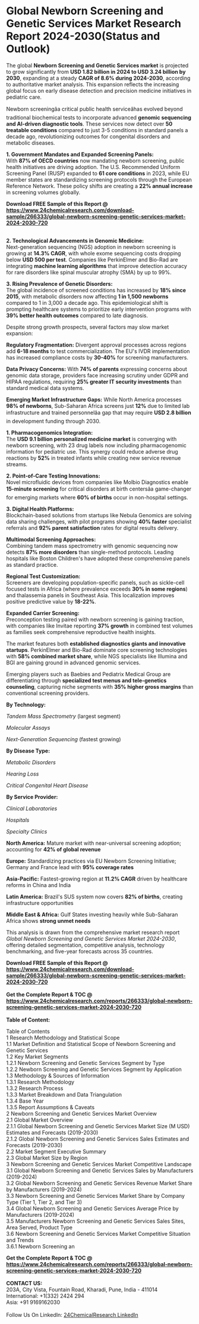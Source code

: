 <h1>Global Newborn Screening and Genetic Services Market Research Report 2024-2030(Status and Outlook)</h1><p>The global <strong>Newborn Screening and Genetic Services market</strong> is projected to grow significantly from <strong>USD 1.82 billion in 2024 to USD 3.24 billion by 2030</strong>, expanding at a steady <strong>CAGR of 8.6% during 2024-2030</strong>, according to authoritative market analysis. This expansion reflects the increasing global focus on early disease detection and precision medicine initiatives in pediatric care.</p><p>Newborn screeningâa critical public health serviceâhas evolved beyond traditional biochemical tests to incorporate advanced <strong>genomic sequencing and AI-driven diagnostic tools</strong>. These services now detect over <strong>50 treatable conditions</strong> compared to just 3-5 conditions in standard panels a decade ago, revolutionizing outcomes for congenital disorders and metabolic diseases.</p><p><strong>1. Government Mandates and Expanded Screening Panels:</strong><br>
With <strong>87% of OECD countries</strong> now mandating newborn screening, public health initiatives are driving adoption. The U.S. Recommended Uniform Screening Panel (RUSP) expanded to <strong>61 core conditions</strong> in 2023, while EU member states are standardizing screening protocols through the European Reference Network. These policy shifts are creating a <strong>22% annual increase</strong> in screening volumes globally.</p><div><b>Download FREE Sample of this Report @ 
            <a href="https://www.24chemicalresearch.com/download-sample/266333/global-newborn-screening-genetic-services-market-2024-2030-720">
            https://www.24chemicalresearch.com/download-sample/266333/global-newborn-screening-genetic-services-market-2024-2030-720</a></b></div><br><p><strong>2. Technological Advancements in Genomic Medicine:</strong><br>
Next-generation sequencing (NGS) adoption in newborn screening is growing at <strong>14.3% CAGR</strong>, with whole exome sequencing costs dropping below <strong>USD 500 per test</strong>. Companies like PerkinElmer and Bio-Rad are integrating <strong>machine learning algorithms</strong> that improve detection accuracy for rare disorders like spinal muscular atrophy (SMA) by up to 99%.</p><p><strong>3. Rising Prevalence of Genetic Disorders:</strong><br>
The global incidence of screened conditions has increased by <strong>18% since 2015</strong>, with metabolic disorders now affecting <strong>1 in 1,500 newborns</strong> compared to 1 in 3,000 a decade ago. This epidemiological shift is prompting healthcare systems to prioritize early intervention programs with <strong>39% better health outcomes</strong> compared to late diagnosis.</p><p>Despite strong growth prospects, several factors may slow market expansion:</p><p><strong>Regulatory Fragmentation:</strong> Divergent approval processes across regions add <strong>6-18 months</strong> to test commercialization. The EU's IVDR implementation has increased compliance costs by <strong>30-40%</strong> for screening manufacturers.</p><p><strong>Data Privacy Concerns:</strong> With <strong>74% of parents</strong> expressing concerns about genomic data storage, providers face increasing scrutiny under GDPR and HIPAA regulations, requiring <strong>25% greater IT security investments</strong> than standard medical data systems.</p><p><strong>Emerging Market Infrastructure Gaps:</strong> While North America processes <strong>98% of newborns</strong>, Sub-Saharan Africa screens just <strong>12%</strong> due to limited lab infrastructure and trained personnelâa gap that may require <strong>USD 2.8 billion</strong> in development funding through 2030.</p><p><strong>1. Pharmacogenomics Integration:</strong><br>
The <strong>USD 9.1 billion personalized medicine market</strong> is converging with newborn screening, with 23 drug labels now including pharmacogenomic information for pediatric use. This synergy could reduce adverse drug reactions by <strong>52%</strong> in treated infants while creating new service revenue streams.</p><p><strong>2. Point-of-Care Testing Innovations:</strong><br>
Novel microfluidic devices from companies like Molbio Diagnostics enable <strong>15-minute screening</strong> for critical disorders at birth centersâa game-changer for emerging markets where <strong>60% of births</strong> occur in non-hospital settings.</p><p><strong>3. Digital Health Platforms:</strong><br>
Blockchain-based solutions from startups like Nebula Genomics are solving data sharing challenges, with pilot programs showing <strong>40% faster</strong> specialist referrals and <strong>92% parent satisfaction</strong> rates for digital results delivery.</p><p><strong>Multimodal Screening Approaches:</strong><br>
	Combining tandem mass spectrometry with genomic sequencing now detects <strong>87% more disorders</strong> than single-method protocols. Leading hospitals like Boston Children's have adopted these comprehensive panels as standard practice.</p><p><strong>Regional Test Customization:</strong><br>
	Screeners are developing population-specific panels, such as sickle-cell focused tests in Africa (where prevalence exceeds <strong>30% in some regions</strong>) and thalassemia panels in Southeast Asia. This localization improves positive predictive value by <strong>18-22%</strong>.</p><p><strong>Expanded Carrier Screening:</strong><br>
	Preconception testing paired with newborn screening is gaining traction, with companies like Invitae reporting <strong>37% growth</strong> in combined test volumes as families seek comprehensive reproductive health insights.</p><p>The market features both <strong>established diagnostics giants and innovative startups</strong>. PerkinElmer and Bio-Rad dominate core screening technologies with <strong>58% combined market share</strong>, while NGS specialists like Illumina and BGI are gaining ground in advanced genomic services.</p><p>Emerging players such as Baebies and Pediatrix Medical Group are differentiating through <strong>specialized test menus and tele-genetics counseling</strong>, capturing niche segments with <strong>35% higher gross margins</strong> than conventional screening providers.</p><p><strong>By Technology:</strong></p><p><em>Tandem Mass Spectrometry</em> (largest segment)</p><p><em>Molecular Assays</em></p><p><em>Next-Generation Sequencing</em> (fastest growing)</p><p><strong>By Disease Type:</strong></p><p><em>Metabolic Disorders</em></p><p><em>Hearing Loss</em></p><p><em>Critical Congenital Heart Disease</em></p><p><strong>By Service Provider:</strong></p><p><em>Clinical Laboratories</em></p><p><em>Hospitals</em></p><p><em>Specialty Clinics</em></p><p><strong>North America:</strong> Mature market with near-universal screening adoption; accounting for <strong>42% of global revenue</strong></p><p><strong>Europe:</strong> Standardizing practices via EU Newborn Screening Initiative; Germany and France lead with <strong>95% coverage rates</strong></p><p><strong>Asia-Pacific:</strong> Fastest-growing region at <strong>11.2% CAGR</strong> driven by healthcare reforms in China and India</p><p><strong>Latin America:</strong> Brazil's SUS system now covers <strong>82% of births</strong>, creating infrastructure opportunities</p><p><strong>Middle East &amp; Africa:</strong> Gulf States investing heavily while Sub-Saharan Africa shows <strong>strong unmet needs</strong></p><p>This analysis is drawn from the comprehensive market research report <em>Global Newborn Screening and Genetic Services Market 2024-2030</em>, offering detailed segmentation, competitive analysis, technology benchmarking, and five-year forecasts across 35 countries.</p><div><b>Download FREE Sample of this Report @ 
            <a href="https://www.24chemicalresearch.com/download-sample/266333/global-newborn-screening-genetic-services-market-2024-2030-720">
            https://www.24chemicalresearch.com/download-sample/266333/global-newborn-screening-genetic-services-market-2024-2030-720</a></b></div><br><div><b>Get the Complete Report & TOC @ 
            <a href="https://www.24chemicalresearch.com/reports/266333/global-newborn-screening-genetic-services-market-2024-2030-720">
            https://www.24chemicalresearch.com/reports/266333/global-newborn-screening-genetic-services-market-2024-2030-720</a></b></div><br>
            <b>Table of Content:</b><p>Table of Contents<br />
1 Research Methodology and Statistical Scope<br />
1.1 Market Definition and Statistical Scope of Newborn Screening and Genetic Services<br />
1.2 Key Market Segments<br />
1.2.1 Newborn Screening and Genetic Services Segment by Type<br />
1.2.2 Newborn Screening and Genetic Services Segment by Application<br />
1.3 Methodology & Sources of Information<br />
1.3.1 Research Methodology<br />
1.3.2 Research Process<br />
1.3.3 Market Breakdown and Data Triangulation<br />
1.3.4 Base Year<br />
1.3.5 Report Assumptions & Caveats<br />
2 Newborn Screening and Genetic Services Market Overview<br />
2.1 Global Market Overview<br />
2.1.1 Global Newborn Screening and Genetic Services Market Size (M USD) Estimates and Forecasts (2019-2030)<br />
2.1.2 Global Newborn Screening and Genetic Services Sales Estimates and Forecasts (2019-2030)<br />
2.2 Market Segment Executive Summary<br />
2.3 Global Market Size by Region<br />
3 Newborn Screening and Genetic Services Market Competitive Landscape<br />
3.1 Global Newborn Screening and Genetic Services Sales by Manufacturers (2019-2024)<br />
3.2 Global Newborn Screening and Genetic Services Revenue Market Share by Manufacturers (2019-2024)<br />
3.3 Newborn Screening and Genetic Services Market Share by Company Type (Tier 1, Tier 2, and Tier 3)<br />
3.4 Global Newborn Screening and Genetic Services Average Price by Manufacturers (2019-2024)<br />
3.5 Manufacturers Newborn Screening and Genetic Services Sales Sites, Area Served, Product Type<br />
3.6 Newborn Screening and Genetic Services Market Competitive Situation and Trends<br />
3.6.1 Newborn Screening an</p><div><b>Get the Complete Report & TOC @ 
            <a href="https://www.24chemicalresearch.com/reports/266333/global-newborn-screening-genetic-services-market-2024-2030-720">
            https://www.24chemicalresearch.com/reports/266333/global-newborn-screening-genetic-services-market-2024-2030-720</a></b></div><br><b>CONTACT US:</b><br>
            203A, City Vista, Fountain Road, Kharadi, Pune, India - 411014<br>
            International: +1(332) 2424 294<br>
            Asia: +91 9169162030 <br><br>
            Follow Us On LinkedIn: <a href="https://www.linkedin.com/company/24chemicalresearch/">24ChemicalResearch LinkedIn</a>